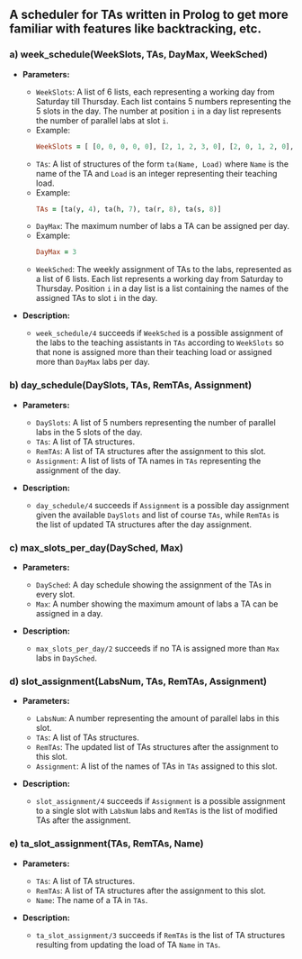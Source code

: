 ## A scheduler for TAs written in Prolog to get more familiar with features like backtracking, etc.


### a) week_schedule(WeekSlots, TAs, DayMax, WeekSched)
   - **Parameters:**
     - `WeekSlots`: A list of 6 lists, each representing a working day from Saturday till Thursday. Each list contains 5 numbers representing the 5 slots in the day. The number at position `i` in a day list represents the number of parallel labs at slot `i`.
     - Example:
       ```prolog
       WeekSlots = [ [0, 0, 0, 0, 0], [2, 1, 2, 3, 0], [2, 0, 1, 2, 0], [0, 1, 1, 0, 0], [1, 0, 0, 2, 2], [2, 1, 3, 1, 0] ]
       ```
     - `TAs`: A list of structures of the form `ta(Name, Load)` where `Name` is the name of the TA and `Load` is an integer representing their teaching load.
     - Example:
       ```prolog
       TAs = [ta(y, 4), ta(h, 7), ta(r, 8), ta(s, 8)]
       ```
     - `DayMax`: The maximum number of labs a TA can be assigned per day.
     - Example:
       ```prolog
       DayMax = 3
       ```
     - `WeekSched`: The weekly assignment of TAs to the labs, represented as a list of 6 lists. Each list represents a working day from Saturday to Thursday. Position `i` in a day list is a list containing the names of the assigned TAs to slot `i` in the day.

   - **Description:** 
     - `week_schedule/4` succeeds if `WeekSched` is a possible assignment of the labs to the teaching assistants in `TAs` according to `WeekSlots` so that none is assigned more than their teaching load or assigned more than `DayMax` labs per day.

### b) day_schedule(DaySlots, TAs, RemTAs, Assignment)
   - **Parameters:**
     - `DaySlots`: A list of 5 numbers representing the number of parallel labs in the 5 slots of the day.
     - `TAs`: A list of TA structures.
     - `RemTAs`: A list of TA structures after the assignment to this slot.
     - `Assignment`: A list of lists of TA names in `TAs` representing the assignment of the day.

   - **Description:** 
     - `day_schedule/4` succeeds if `Assignment` is a possible day assignment given the available `DaySlots` and list of course `TAs`, while `RemTAs` is the list of updated TA structures after the day assignment.

### c) max_slots_per_day(DaySched, Max)
   - **Parameters:**
     - `DaySched`: A day schedule showing the assignment of the TAs in every slot.
     - `Max`: A number showing the maximum amount of labs a TA can be assigned in a day.

   - **Description:** 
     - `max_slots_per_day/2` succeeds if no TA is assigned more than `Max` labs in `DaySched`.

### d) slot_assignment(LabsNum, TAs, RemTAs, Assignment)
   - **Parameters:**
     - `LabsNum`: A number representing the amount of parallel labs in this slot.
     - `TAs`: A list of TAs structures.
     - `RemTAs`: The updated list of TAs structures after the assignment to this slot.
     - `Assignment`: A list of the names of TAs in `TAs` assigned to this slot.

   - **Description:** 
     - `slot_assignment/4` succeeds if `Assignment` is a possible assignment to a single slot with `LabsNum` labs and `RemTAs` is the list of modified TAs after the assignment.

### e) ta_slot_assignment(TAs, RemTAs, Name)
   - **Parameters:**
     - `TAs`: A list of TA structures.
     - `RemTAs`: A list of TA structures after the assignment to this slot.
     - `Name`: The name of a TA in `TAs`.

   - **Description:** 
     - `ta_slot_assignment/3` succeeds if `RemTAs` is the list of TA structures resulting from updating the load of TA `Name` in `TAs`.
